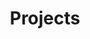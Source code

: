 ---
layout: collection
title: "Projects"
permalink: /projects/
author_profile: true
classes: wide
collection: projects
---